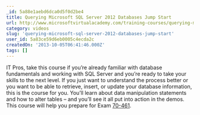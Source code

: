```yaml
---
_id: 5a88e1aebd6dca0d5f0d2be4
title: Querying Microsoft SQL Server 2012 Databases Jump Start
url: http://www.microsoftvirtualacademy.com/training-courses/querying-microsoft-sql-server-2012-databases-jump-start
category: videos
slug: 'querying-microsoft-sql-server-2012-databases-jump-start'
user_id: 5a83ce59d6eb0005c4ecda2c
createdOn: '2013-10-05T06:41:46.000Z'
tags: []
---
```


IT Pros, take this course if you’re already familiar with database fundamentals and working with SQL Server and you’re ready to take your skills to the next level. If you just want to understand the process better or you want to be able to retrieve, insert, or update your database information, this is the course for you. You’ll learn about data manipulation statements and how to alter tables – and you’ll see it all put into action in the demos. This course will help you prepare for Exam <a title="http://www.microsoft.com/learning/en-us/exam-70-461.aspx" href="http://www.microsoft.com/learning/en-us/exam-70-461.aspx">70-461</a>.

